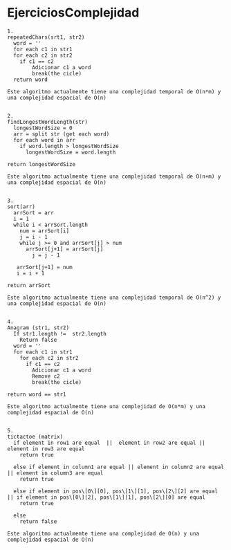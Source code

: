 # EjerciciosComplejidad

    1.
    repeatedChars(srt1, str2)
      word = ''
      for each c1 in str1
      for each c2 in str2
        if c1 == c2 
            Adicionar c1 a word
            break(the cicle)
      return word
    
    Este algoritmo actualmente tiene una complejidad temporal de O(n*m) y una complejidad espacial de O(n)


    2.
    findLongestWordLength(str)
      longestWordSize = 0
      arr = split str (get each word)
      for each word in arr
        if word.length > longestWordSize
          longestWordSize = word.length
    
    return longestWordSize
    
    Este algoritmo actualmente tiene una complejidad temporal de O(n+m) y una complejidad espacial de O(n)


    3.
    sort(arr)
      arrSort = arr
      i = 1
      while i < arrSort.length
        num = arrSort[i]
        j = i - 1
        while j >= 0 and arrSort[j] > num
          arrSort[j+1] = arrSort[j]
            j = j - 1
    
       arrSort[j+1] = num
       i = i + 1
    
    return arrSort  
    
    Este algoritmo actualmente tiene una complejidad temporal de O(n^2) y una complejidad espacial de O(n)


    4.
    Anagram (str1, str2)
      If str1.length !=  str2.length
        Return false
      word = ''
      for each c1 in str1
        for each c2 in str2
          if c1 == c2
            Adicionar c1 a word  
            Remove c2
            break(the cicle)
    
    return word == str1
    
    Este algoritmo actualmente tiene una complejidad de O(n*m) y una complejidad espacial de O(n)


    5.
    tictactoe (matrix)
      if element in row1 are equal  ||  element in row2 are equal || element in row3 are equal
        return true
    
      else if element in column1 are equal || element in column2 are equal || element in column3 are equal  
        return true
    
      else if element in pos\[0\][0], pos\[1\][1], pos\[2\][2] are equal || if element in pos\[0\][2], pos\[1\][1], pos\[2\][0] are equal
        return true
    
      else
        return false
    
    Este algoritmo actualmente tiene una complejidad de O(n) y una complejidad espacial de O(n)

